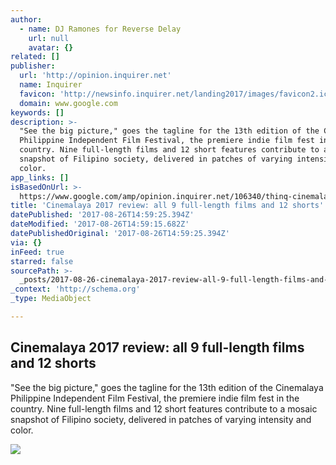 ```yaml
---
author:
  - name: DJ Ramones for Reverse Delay
    url: null
    avatar: {}
related: []
publisher:
  url: 'http://opinion.inquirer.net'
  name: Inquirer
  favicon: 'http://newsinfo.inquirer.net/landing2017/images/favicon2.ico'
  domain: www.google.com
keywords: []
description: >-
  "See the big picture," goes the tagline for the 13th edition of the Cinemalaya
  Philippine Independent Film Festival, the premiere indie film fest in the
  country. Nine full-length films and 12 short features contribute to a mosaic
  snapshot of Filipino society, delivered in patches of varying intensity and
  color.
app_links: []
isBasedOnUrl: >-
  https://www.google.com/amp/opinion.inquirer.net/106340/thinq-cinemalaya-2017-reviews/amp
title: 'Cinemalaya 2017 review: all 9 full-length films and 12 shorts'
datePublished: '2017-08-26T14:59:25.394Z'
dateModified: '2017-08-26T14:59:15.682Z'
datePublishedOriginal: '2017-08-26T14:59:25.394Z'
via: {}
inFeed: true
starred: false
sourcePath: >-
  _posts/2017-08-26-cinemalaya-2017-review-all-9-full-length-films-and-12-short.md
_context: 'http://schema.org'
_type: MediaObject

---
```

<article style=""><h1>Cinemalaya 2017 review: all 9 full-length films and 12 shorts</h1><p>"See the big picture," goes the tagline for the 13th edition of the Cinemalaya Philippine Independent Film Festival, the premiere indie film fest in the country. Nine full-length films and 12 short features contribute to a mosaic snapshot of Filipino society, delivered in patches of varying intensity and color.</p><img src="http://opinion.inquirer.net/files/2017/08/cinemalaya-logo.jpg" /></article>